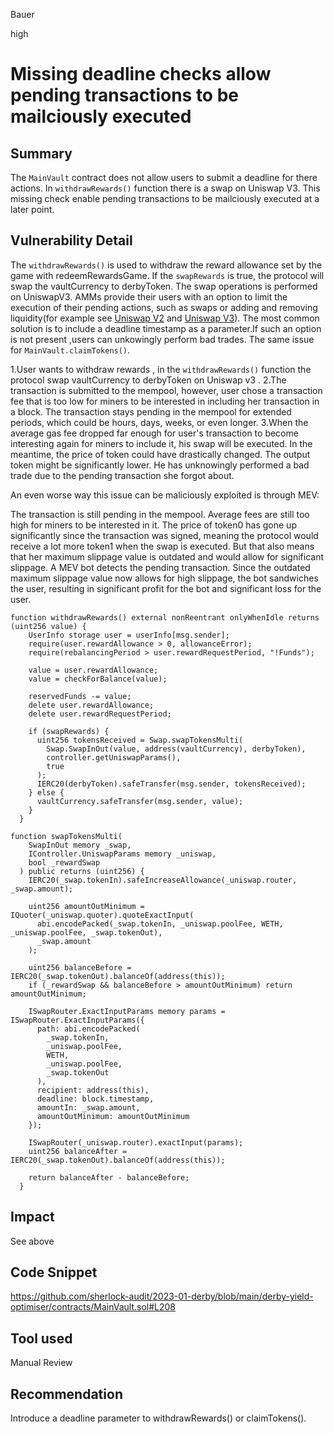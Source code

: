 Bauer

high

# Missing deadline checks allow pending transactions to be mailciously executed

## Summary
The ```MainVault``` contract does not allow users to submit a deadline for there actions. In ```withdrawRewards()``` function there is a swap on Uniswap V3. This missing check enable pending transactions to be mailciously executed at a later point.

## Vulnerability Detail
The ```withdrawRewards()``` is used to withdraw the reward allowance set by the game with redeemRewardsGame. If the ```swapRewards``` is true, the protocol will  swap the vaultCurrency to derbyToken. The swap operations is performed on UniswapV3. AMMs provide their users with an option to limit the execution of their pending actions, such as swaps or adding and removing liquidity(for example see [Uniswap V2](https://github.com/Uniswap/v2-periphery/blob/0335e8f7e1bd1e8d8329fd300aea2ef2f36dd19f/contracts/UniswapV2Router02.sol#L229) and [Uniswap V3](https://github.com/Uniswap/v3-periphery/blob/6cce88e63e176af1ddb6cc56e029110289622317/contracts/SwapRouter.sol#L119)). The most common solution is to include a deadline timestamp as a parameter.If such an option is not present ,users can unkowingly perform bad trades. The same issue for ```MainVault.claimTokens()```.

1.User wants to withdraw rewards , in the ```withdrawRewards()``` function the protocol swap vaultCurrency to derbyToken on Uniswap v3 .
2.The transaction is submitted to the mempool, however, user chose a transaction fee that is too low for miners to be interested in including her transaction in a block. The transaction stays pending in the mempool for extended periods, which could be hours, days, weeks, or even longer.
3.When the average gas fee dropped far enough for user's transaction to become interesting again for miners to include it, his swap will be executed. In the meantime, the price of token could have drastically changed. The output token might be significantly lower. He has unknowingly performed a bad trade due to the pending transaction she forgot about.

An even worse way this issue can be maliciously exploited is through MEV:

The transaction is still pending in the mempool. Average fees are still too high for miners to be interested in it. The price of token0 has gone up significantly since the transaction was signed, meaning the protocol would receive a lot more token1 when the swap is executed. But that also means that her maximum slippage value is outdated and would allow for significant slippage.
A MEV bot detects the pending transaction. Since the outdated maximum slippage value now allows for high slippage, the bot sandwiches the user, resulting in significant profit for the bot and significant loss for the user.
```solidity
function withdrawRewards() external nonReentrant onlyWhenIdle returns (uint256 value) {
    UserInfo storage user = userInfo[msg.sender];
    require(user.rewardAllowance > 0, allowanceError);
    require(rebalancingPeriod > user.rewardRequestPeriod, "!Funds");

    value = user.rewardAllowance;
    value = checkForBalance(value);

    reservedFunds -= value;
    delete user.rewardAllowance;
    delete user.rewardRequestPeriod;

    if (swapRewards) {
      uint256 tokensReceived = Swap.swapTokensMulti(
        Swap.SwapInOut(value, address(vaultCurrency), derbyToken),
        controller.getUniswapParams(),
        true
      );
      IERC20(derbyToken).safeTransfer(msg.sender, tokensReceived);
    } else {
      vaultCurrency.safeTransfer(msg.sender, value);
    }
  }
```
```solidity
function swapTokensMulti(
    SwapInOut memory _swap,
    IController.UniswapParams memory _uniswap,
    bool _rewardSwap
  ) public returns (uint256) {
    IERC20(_swap.tokenIn).safeIncreaseAllowance(_uniswap.router, _swap.amount);

    uint256 amountOutMinimum = IQuoter(_uniswap.quoter).quoteExactInput(
      abi.encodePacked(_swap.tokenIn, _uniswap.poolFee, WETH, _uniswap.poolFee, _swap.tokenOut),
      _swap.amount
    );

    uint256 balanceBefore = IERC20(_swap.tokenOut).balanceOf(address(this));
    if (_rewardSwap && balanceBefore > amountOutMinimum) return amountOutMinimum;

    ISwapRouter.ExactInputParams memory params = ISwapRouter.ExactInputParams({
      path: abi.encodePacked(
        _swap.tokenIn,
        _uniswap.poolFee,
        WETH,
        _uniswap.poolFee,
        _swap.tokenOut
      ),
      recipient: address(this),
      deadline: block.timestamp,
      amountIn: _swap.amount,
      amountOutMinimum: amountOutMinimum
    });

    ISwapRouter(_uniswap.router).exactInput(params);
    uint256 balanceAfter = IERC20(_swap.tokenOut).balanceOf(address(this));

    return balanceAfter - balanceBefore;
  }
```

## Impact
See above
## Code Snippet
https://github.com/sherlock-audit/2023-01-derby/blob/main/derby-yield-optimiser/contracts/MainVault.sol#L208

## Tool used

Manual Review

## Recommendation
Introduce a deadline parameter to withdrawRewards() or claimTokens().
